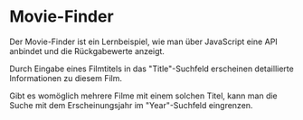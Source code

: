 # Movie-Finder

Der Movie-Finder ist ein Lernbeispiel, wie man über JavaScript eine API anbindet und die Rückgabewerte anzeigt.

Durch Eingabe eines Filmtitels in das "Title"-Suchfeld erscheinen detaillierte Informationen zu diesem Film. 

Gibt es womöglich mehrere Filme mit einem solchen Titel, kann man die Suche mit dem Erscheinungsjahr im "Year"-Suchfeld eingrenzen.
